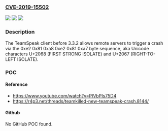 ### [CVE-2019-15502](https://cve.mitre.org/cgi-bin/cvename.cgi?name=CVE-2019-15502)
![](https://img.shields.io/static/v1?label=Product&message=n%2Fa&color=blue)
![](https://img.shields.io/static/v1?label=Version&message=n%2Fa&color=blue)
![](https://img.shields.io/static/v1?label=Vulnerability&message=n%2Fa&color=brighgreen)

### Description

The TeamSpeak client before 3.3.2 allows remote servers to trigger a crash via the 0xe2 0x81 0xa8 0xe2 0x81 0xa7 byte sequence, aka Unicode characters U+2068 (FIRST STRONG ISOLATE) and U+2067 (RIGHT-TO-LEFT ISOLATE).

### POC

#### Reference
- https://www.youtube.com/watch?v=PlVbPIs75D4
- https://r4p3.net/threads/teamkilled-new-teamspeak-crash.8144/

#### Github
No GitHub POC found.

